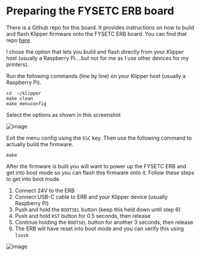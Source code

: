 # Preparing the FYSETC ERB board
There is a Github repo for this board. It provides instructions on how to build and flash Klipper firmware onto the FYSETC ERB board. 
You can find that repo [here](https://github.com/FYSETC/FYSETC-ERB/tree/main)

I chose the option that lets you build and flash directly from your Klipper host (usually a Raspberry Pi....but not for me as I use other devices for my printers).

Run the following commands (line by line) on your Klipper host (usually a Raspberry Pi).
```
cd  ~/klipper
make clean
make menuconfig
```

Select the options as shown in this screenshot

![image](https://user-images.githubusercontent.com/875866/282971519-8c0c0980-0c48-4155-9825-7c400598ee80.png)

Exit the menu config using the `ESC` key. Then use the following command to actually build the firmware.

```
make
```

After the firmware is built you will want to power up the FYSETC ERB and get into boot mode so you can flash this firmware onto it. Follow these steps to get into boot mode.

1. Connect 24V to the ERB
2. Connect USB-C cable to ERB and your Klipper device (usually Raspberry Pi)
3. Push and hold the `BOOTSEL` button (keep this held down until step 6)
4. Push and hold `RST` button for 0.5 seconds, then release
5. Continue holding the `BOOTSEL` button for another 3 seconds, then release
6. The ERB will have reset into boot mode and you can verify this using `lsusb`

![image](https://user-images.githubusercontent.com/875866/282964661-ffb50e9f-df8c-4786-853a-c6263b9e284c.png)
